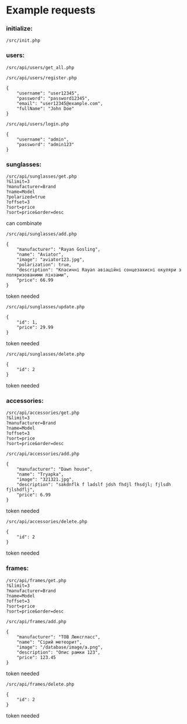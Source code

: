 # Example requests

### initialize:

```
/src/init.php
```

### users:

```
/src/api/users/get_all.php
```

```
/src/api/users/register.php

{
    "username": "user12345",
    "password": "password12345",
    "email": "user12345@example.com",
    "fullName": "John Doe"
}
```

```
/src/api/users/login.php

{
    "username": "admin",
    "password": "admin123"
}
```

### sunglasses:

```
/src/api/sunglasses/get.php
?&limit=3
?manufacturer=Brand
?name=Model
?polarized=true
?offset=3
?sort=price
?sort=price&order=desc
```

can combinate

```
/src/api/sunglasses/add.php

{
    "manufacturer": "Rayan Gosling",
    "name": "Aviator",
    "image": "aviator123.jpg",
    "polarization": true,
    "description": "Класичні Rayan авіаційні сонцезахисні окуляри з поляризованими лінзами",
    "price": 66.99
}
```

token needed

```
/src/api/sunglasses/update.php

{
    "id": 1,
    "price": 29.99
}
```

token needed

```
/src/api/sunglasses/delete.php

{
    "id": 2
}
```

token needed

### accessories:

```
/src/api/accessories/get.php
?&limit=3
?manufacturer=Brand
?name=Model
?offset=3
?sort=price
?sort=price&order=desc
```

```
/src/api/accessories/add.php

{
    "manufacturer": "Dawn house",
    "name": "Tryapka",
    "image": "321321.jpg",
    "description": "sakdnflk f ladslf jdsh fhdjl fhsdjl; fjlsdh fjlshdflj",
    "price": 6.99
}
```

token needed

```
/src/api/accessories/delete.php

{
    "id": 2
}
```

token needed

### frames:

```
/src/api/frames/get.php
?&limit=3
?manufacturer=Brand
?name=Model
?offset=3
?sort=price
?sort=price&order=desc
```

```
/src/api/frames/add.php

{
    "manufacturer": "ТОВ Люксгласс",
    "name": "Сірий метеорит",
    "image": "/database/image/a.png",
    "description": "Опис рамки 123",
    "price": 123.45
}
```

token needed

```
/src/api/frames/delete.php

{
    "id": 2
}
```

token needed